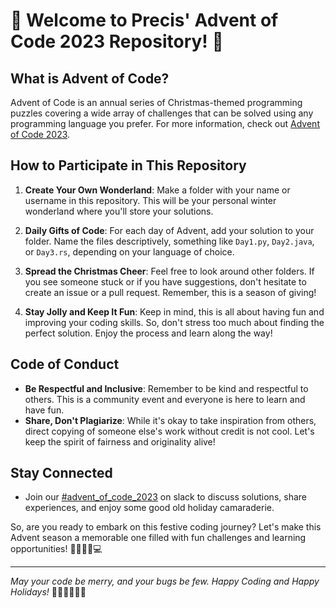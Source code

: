 # 🎄 Welcome to Precis' Advent of Code 2023 Repository! 🎄

## What is Advent of Code?
Advent of Code is an annual series of Christmas-themed programming puzzles covering a wide array of challenges that can be solved using any programming language you prefer. For more information, check out [Advent of Code 2023](https://adventofcode.com/2023).

## How to Participate in This Repository
1. **Create Your Own Wonderland**: Make a folder with your name or username in this repository. This will be your personal winter wonderland where you'll store your solutions.
   
2. **Daily Gifts of Code**: For each day of Advent, add your solution to your folder. Name the files descriptively, something like `Day1.py`, `Day2.java`, or `Day3.rs`, depending on your language of choice.

3. **Spread the Christmas Cheer**: Feel free to look around other folders. If you see someone stuck or if you have suggestions, don't hesitate to create an issue or a pull request. Remember, this is a season of giving!

4. **Stay Jolly and Keep It Fun**: Keep in mind, this is all about having fun and improving your coding skills. So, don't stress too much about finding the perfect solution. Enjoy the process and learn along the way!

## Code of Conduct
- **Be Respectful and Inclusive**: Remember to be kind and respectful to others. This is a community event and everyone is here to learn and have fun.
- **Share, Don't Plagiarize**: While it's okay to take inspiration from others, direct copying of someone else's work without credit is not cool. Let's keep the spirit of fairness and originality alive!

## Stay Connected
- Join our [#advent_of_code_2023](https://precisdigital.slack.com/archives/C067BF6U3QD) on slack to discuss solutions, share experiences, and enjoy some good old holiday camaraderie.

So, are you ready to embark on this festive coding journey? Let's make this Advent season a memorable one filled with fun challenges and learning opportunities! 🎅🤶🎁🎄💻

---

_May your code be merry, and your bugs be few. Happy Coding and Happy Holidays!_ 🌟🎉🎄🎁🎉🌟
